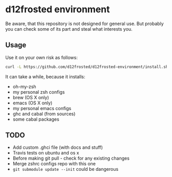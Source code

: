 # d12frosted environment

Be aware, that this repository is not designed for general use. But probably you can check some of its part and steal what interests you.

## Usage

Use it on your own risk as follows:

```sh
curl -L https://github.com/d12frosted/d12frosted-environment/install.sh | zsh
```

It can take a while, because it installs:

* oh-my-zsh
* my personal zsh configs
* brew (OS X only)
* emacs (OS X only)
* my personal emacs configs
* ghc and cabal (from sources)
* some cabal packages

## TODO

* Add custom .ghci file (with docs and stuff)
* Travis tests on ubuntu and os x
* Before making git pull - check for any existing changes
* Merge zshrc configs repo with this one
* `git submodule update --init` could be dangerous

